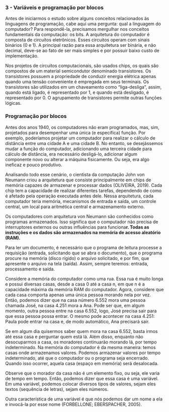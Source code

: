 ### 3 - Variáveis e programação por blocos 

Antes de iniciarmos o estudo sobre alguns conceitos relacionados às linguagens de programação, cabe aqui uma pergunta: qual a linguagem do computador? Para respondê-la, precisamos mergulhar nos conceitos fundamentais da computação: os bits. A arquitetura do computador é composta de circuitos eletrônicos. Esses circuitos operam com sinais binários (0 e 1). A principal razão para essa arquitetura ser binária, e não decimal, deve-se ao fato de ser mais simples e por possuir baixo custo de implementação.

Nos projetos de circuitos computacionais, são usados chips, os quais são compostos de um material semicondutor denominado transistores. Os transistores possuem a propriedade de conduzir energia elétrica apenas quando uma tensão conveniente é empregada em seus terminais. Os transistores são utilizados em um chaveamento como “liga-desliga”, assim, quando está ligado, é representado por 1, e quando está desligado, é representado por 0. O agrupamento de transistores permite outras funções lógicas.

### Programação por blocos 

Antes dos anos 1940, os computadores não eram programados, mas, sim, projetados para desempenhar uma única (e específica) função. Por exemplo, poderíamos projetar um computador para realizar o cálculo de distância entre uma cidade A e uma cidade B. No entanto, se desejássemos mudar a função do computador, adicionando uma terceira cidade para cálculo de distância, era necessário desligá-lo, adicionar algum componente novo ou alterar a máquina fisicamente. Ou seja, era algo ineficaz e pouco produtivo. 

Analisando todo esse cenário, o cientista da computação John von Neumann criou a arquitetura que consiste principalmente em chips de memória capazes de armazenar e processar dados (OLIVEIRA, 2019). Cada chip tem a capacidade de realizar diferentes tarefas, dependendo de como é afetado pela operação executada antes dele. Nessa arquitetura, cada computador teria memória, mecanismos de entrada e saída, um controle central, um local para aritmética central e armazenamento externo. 

Os computadores com arquitetura von Neumann são conhecidos como programas armazenados. Isso significa que o computador não precisa de interruptores externos ou outras influências para funciona**r. Todas as instruções e os dados são armazenados na memória de acesso aleatório (RAM).**

Para ler um documento, é necessário que o programa de leitura processe a requisição (entrada, solicitando que se abra o documento), que o programa procure na memória (disco rígido) o arquivo solicitado, e por fim, que apresente o arquivo na tela (saída). Assim, sempre teremos: entrada, processamento e saída.

Considere a memória do computador como uma rua. Essa rua é muito longa e possui diversas casas, desde a casa 0 até a casa n, em que n é a capacidade máxima da memória RAM do computador. Agora, considere que cada casa comporta apenas uma única pessoa morando nela por vez. Então, podemos dizer que na casa número 6.552 mora uma pessoa chamada José, na casa 4.251 mora a Ana. Pode ser que, em algum momento, outra pessoa entre na casa 6.552, logo, José precisa sair para que essa pessoa possa entrar. O mesmo pode acontecer na casa 4.251: Paula pode entrar na casa e, de modo automático, Ana precisará sair.

Se em algum dia quisermos saber quem mora na casa 6.552, basta irmos até essa casa e perguntar quem está lá. Além disso, enquanto não desocuparmos a casa, os moradores continuarão morando lá, por tempo indeterminado. Na memória do computador é da mesma maneira: temos casas onde armazenamos valores. Podemos armazenar valores por tempo indeterminado, até que o computador ou o programa seja encerrado. Quando isso ocorrer, aquela casa (espaço em memória) será desalocada.

Observe que o morador da casa não é um elemento fixo, ou seja, ele varia de tempo em tempo. Então, podemos dizer que essa casa é uma variável. Em uma variável, podemos colocar diversos tipos de valores, sejam eles textos (sequência de letras), sejam eles números.

Outra característica de uma variável é que nós podemos dar um nome a ela e invocá-la por esse nome (FORBELLONE; EBERSPACHER, 2005).